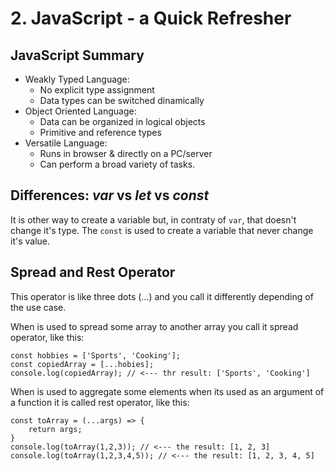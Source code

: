 # 2. JavaScript - a Quick Refresher

## JavaScript Summary
- Weakly Typed Language:
    - No explicit type assignment
    - Data types can be switched dinamically
- Object Oriented Language:
    - Data can be organized in logical objects
    - Primitive and reference types
- Versatile Language:
    - Runs in browser & directly on a PC/server
    - Can perform a broad variety of tasks.

## Differences: _var_ vs _let_ vs _const_
It is other way to create a variable but, in contraty of ``var``, that doesn't change it's type.
The ``const`` is used to create a variable that never change it's value.

## Spread and Rest Operator
This operator is like three dots (...) and you call it differently depending of the use case.

When is used to spread some array to another array you call it spread operator, like this: 
```
const hobbies = ['Sports', 'Cooking'];
const copiedArray = [...hobies];
console.log(copiedArray); // <--- thr result: ['Sports', 'Cooking']
```


When is used to aggregate some elements when its used as an argument of a function it is called rest operator, like this: 
```
const toArray = (...args) => {
    return args;
}
console.log(toArray(1,2,3)); // <--- the result: [1, 2, 3]
console.log(toArray(1,2,3,4,5)); // <--- the result: [1, 2, 3, 4, 5]
```